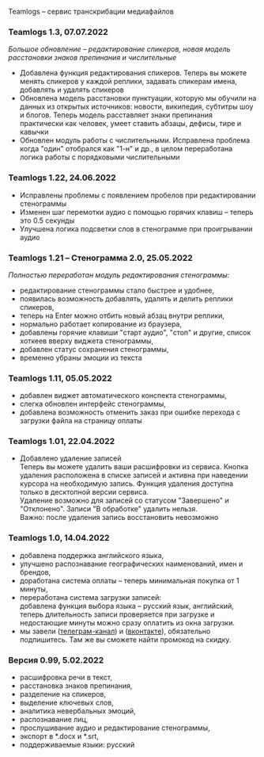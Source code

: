 Teamlogs – сервис транскрибации медиафайлов

### **Teamlogs 1.3,** 07.07.2022

_Большое обновление – редактирование спикеров, новая модель расстановки знаков препинания и числительные_

* Добавлена функция редактирования спикеров. Теперь вы можете менять спикеров у каждой реплики, задавать спикерам имена, добавлять и удалять спикеров
* Обновлена модель расстановки пунктуации, которую мы обучили на данных из открытых источников: новости, википедия, субтитры шоу и блогов. Теперь модель расставляет знаки препинания практически как человек, умеет ставить абзацы, дефисы, тире и кавычки
* Обновлен модуль работы с числительными. Исправлена проблема когда "один" отобрался как "1-н" и др., в целом переработана логика работы с порядковыми числительными

### **Teamlogs 1.22,** 24.06.2022

* Исправлены проблемы с появлением пробелов при редактировании стенограммы
* Изменен шаг перемотки аудио с помощью горячих клавиш – теперь это 0.5 секунды
* Улучшена логика подсветки слов в стенограмме при проигрывании аудио

### **Teamlogs 1.21 – Стенограмма 2.0,** 25.05.2022

_Полностью переработан модуль редактирования стенограммы:_
* редактирование стенограммы стало быстрее и удобнее,
* появилась возможность добавлять, удалять и делить реплики спикеров,
* теперь на Enter можно отбить новый абзац внутри реплики,
* нормально работает копирование из браузера,
* добавлены горячие клавиши "старт аудио", "стоп" и другие, список хоткеев вверху виджета стенограммы,
* добавлен статус сохранения стенограммы,
* временно убраны эмоции из текста

### **Teamlogs 1.11,** 05.05.2022

* добавлен виджет автоматического конспекта стенограммы,
* слегка обновлен интерфейс стенограммы,
* добавлена возможность отменить заказ при ошибке перехода с загрузки файла на страницу оплаты

### **Teamlogs 1.01,** 22.04.2022

* Добавлено удаление записей <br>
  Теперь вы можете удалить ваши расшифровки из сервиса. Кнопка удаления расположена в списке записей и активна при наведении курсора на необходимую запись. Функция удаления доступна только в десктопной версии сервиса. <br>
  Удаление возможно для записей со статусом "Завершено" и "Отклонено". Записи "В обработке" удалить нельзя. <br>
  Важно: после удаления запись восстановить невозможно

### **Teamlogs 1.0,** 14.04.2022

* добавлена поддержка английского языка,
* улучшено распознавание географических наименований, имен и брендов,
* доработана система оплаты – теперь минимальная покупка от 1 минуты,
* переработана система загрузки записей: <br>
  добавлена функция выбора языка – русский язык, английский, <br>
  теперь длительность записи проверяется при загрузке и недостающие минуты можно сразу оплатить из окна загрузки.
* мы завели (<a href="https://t.me/teamlogs" target="_blank">телеграм-канал</a>) и (<a href="https://vk.com/teamlogs" target="_blank">вконтакте</a>), обязательно подпишитесь. Там же вы сможете найти промокод на скидку.

### **Версия 0.99,** 5.02.2022

* расшифровка речи в текст,
* расстановка знаков препинания,
* разделение на спикеров,
* выделение ключевых слов,
* аналитика невербальных эмоций,
* распознавание лиц,
* прослушивание аудио и редактирование стенограммы, 
* экспорт в *.docx и *.srt,
* поддерживаемые языки: русский